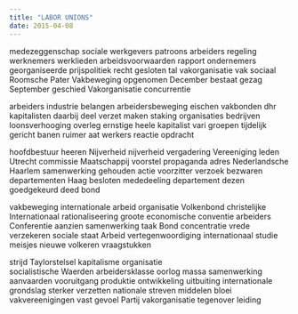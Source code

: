 ```yaml
---
title: "LABOR UNIONS"
date: 2015-04-08
---
```


medezeggenschap sociale werkgevers patroons arbeiders regeling werknemers werklieden arbeidsvoorwaarden rapport ondernemers georganiseerde prijspolitiek recht gesloten tal vakorganisatie vak sociaal Roomsche Pater Vakbeweging opgenomen December bestaat gezag September geschied Vakorganisatie concurrentie

arbeiders industrie belangen arbeidersbeweging eischen vakbonden dhr kapitalisten daarbij deel verzet maken staking organisaties bedrijven loonsverhooging overleg ernstige heele kapitalist vari groepen tijdelijk gericht banen ruimer aat werkers reactie opdracht

hoofdbestuur heeren Nijverheid nijverheid vergadering Vereeniging leden Utrecht commissie Maatschappij voorstel propaganda adres Nederlandsche Haarlem samenwerking gehouden actie voorzitter verzoek bezwaren departementen Haag besloten mededeeling departement dezen goedgekeurd deed bond

vakbeweging internationale arbeid organisatie Volkenbond christelijke Internationaal rationaliseering groote economische conventie arbeiders Conferentie aanzien samenwerking taak Bond concentratie vrede verzekeren sociale staat Arbeid vertegenwoordiging internationaal studie meisjes nieuwe volkeren vraagstukken

strijd Taylorstelsel kapitalisme organisatie socialistische Waerden arbeidersklasse oorlog massa samenwerking aanvaarden vooruitgang produktie ontwikkeling uitbuiting internationale grondslag sterker verzetten nationale streven middelen bloei vakvereenigingen vast gevoel Partij vakorganisatie tegenover leiding
